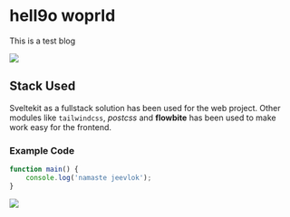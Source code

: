 # hell9o woprld

This is a test blog

![](https://i.imgur.com/yMOAhdj.png)

## Stack Used

Sveltekit as a fullstack solution has been used for the web project. Other modules like `tailwindcss`, _postcss_ and **flowbite** has been used to make work easy for the frontend.

### Example Code

```js
function main() {
	console.log('namaste jeevlok');
}
```

![](/e_logo.png)
